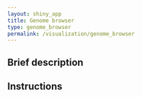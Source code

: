 ```yaml
---
layout: shiny_app
title: Genome browser
type: genome_browser
permalink: /visualization/genome_browser
---
```


## Brief description

## Instructions 
